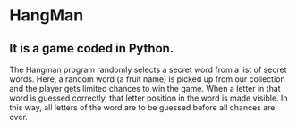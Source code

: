 # HangMan

## It is a game coded in Python.
The Hangman program randomly selects a secret word from a list of secret words.
Here, a random word (a fruit name) is picked up from our collection and the player gets limited chances to win the game.
When a letter in that word is guessed correctly, that letter position in the word is made visible. In this way, all letters of the word are to be guessed before all chances are over.
